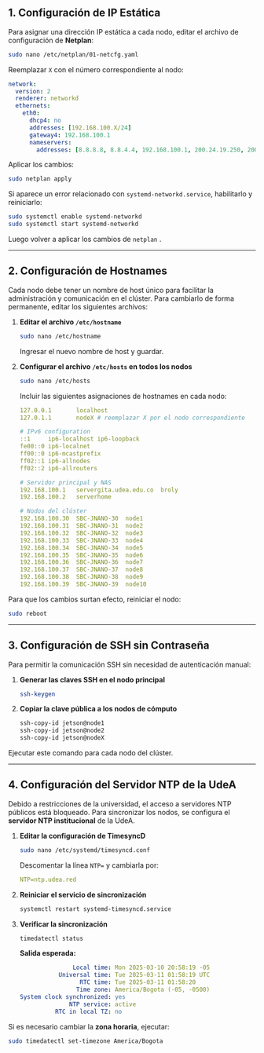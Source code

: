 ## **1. Configuración de IP Estática**

Para asignar una dirección IP estática a cada nodo, editar el archivo de configuración de **Netplan**:

```bash
sudo nano /etc/netplan/01-netcfg.yaml
```

Reemplazar `X` con el número correspondiente al nodo:

```yaml
network:
  version: 2
  renderer: networkd
  ethernets:
    eth0:
      dhcp4: no
      addresses: [192.168.100.X/24]
      gateway4: 192.168.100.1
      nameservers:
        addresses: [8.8.8.8, 8.8.4.4, 192.168.100.1, 200.24.19.250, 200.24.19.252]
```

Aplicar los cambios:

```bash
sudo netplan apply
```

Si aparece un error relacionado con `systemd-networkd.service`, habilitarlo y reiniciarlo:

```bash
sudo systemctl enable systemd-networkd
sudo systemctl start systemd-networkd
```

Luego volver a aplicar los cambios de `netplan` .

---

## **2. Configuración de Hostnames**

Cada nodo debe tener un nombre de host único para facilitar la administración y comunicación en el clúster. Para cambiarlo de forma permanente, editar los siguientes archivos:

1. **Editar el archivo `/etc/hostname`**
    
    ```bash
    sudo nano /etc/hostname
    ```
    
    Ingresar el nuevo nombre de host y guardar.
    
2. **Configurar el archivo `/etc/hosts` en todos los nodos**
    
    ```bash
    sudo nano /etc/hosts
    ```
    
    Incluir las siguientes asignaciones de hostnames en cada nodo:
    
    ```yaml
    127.0.0.1       localhost
    127.0.1.1       nodeX # reemplazar X por el nodo correspondiente
    
    # IPv6 configuration
    ::1     ip6-localhost ip6-loopback
    fe00::0 ip6-localnet
    ff00::0 ip6-mcastprefix
    ff02::1 ip6-allnodes
    ff02::2 ip6-allrouters
    
    # Servidor principal y NAS
    192.168.100.1   servergita.udea.edu.co  broly
    192.168.100.2   serverhome
    
    # Nodos del clúster
    192.168.100.30  SBC-JNANO-30  node1
    192.168.100.31  SBC-JNANO-31  node2
    192.168.100.32  SBC-JNANO-32  node3
    192.168.100.33  SBC-JNANO-33  node4
    192.168.100.34  SBC-JNANO-34  node5
    192.168.100.35  SBC-JNANO-35  node6
    192.168.100.36  SBC-JNANO-36  node7
    192.168.100.37  SBC-JNANO-37  node8
    192.168.100.38  SBC-JNANO-38  node9
    192.168.100.39  SBC-JNANO-39  node10
    
    ```
    

Para que los cambios surtan efecto, reiniciar el nodo:

```bash
sudo reboot
```

---

## **3. Configuración de SSH sin Contraseña**

Para permitir la comunicación SSH sin necesidad de autenticación manual:

1. **Generar las claves SSH en el nodo principal**
    
    ```bash
    ssh-keygen
    ```
    
2. **Copiar la clave pública a los nodos de cómputo**
    
    ```bash
    ssh-copy-id jetson@node1
    ssh-copy-id jetson@node2
    ssh-copy-id jetson@nodeX
    ```
    

Ejecutar este comando para cada nodo del clúster.

---

## **4. Configuración del Servidor NTP de la UdeA**

Debido a restricciones de la universidad, el acceso a servidores NTP públicos está bloqueado. Para sincronizar los nodos, se configura el **servidor NTP institucional** de la UdeA.

1. **Editar la configuración de TimesyncD**
    
    ```bash
    sudo nano /etc/systemd/timesyncd.conf
    ```
    
    Descomentar la línea `NTP=` y cambiarla por:
    
    ```yaml
    NTP=ntp.udea.red
    ```
    
2. **Reiniciar el servicio de sincronización**
    
    ```bash
    systemctl restart systemd-timesyncd.service
    ```
    
3. **Verificar la sincronización**
    
    ```bash
    timedatectl status
    ```
    
    **Salida esperada:**
    
    ```yaml
                   Local time: Mon 2025-03-10 20:58:19 -05
               Universal time: Tue 2025-03-11 01:58:19 UTC
                     RTC time: Tue 2025-03-11 01:58:20
                    Time zone: America/Bogota (-05, -0500)
    System clock synchronized: yes
                  NTP service: active
              RTC in local TZ: no
    ```
    

Si es necesario cambiar la **zona horaria**, ejecutar:

```bash
sudo timedatectl set-timezone America/Bogota
```

